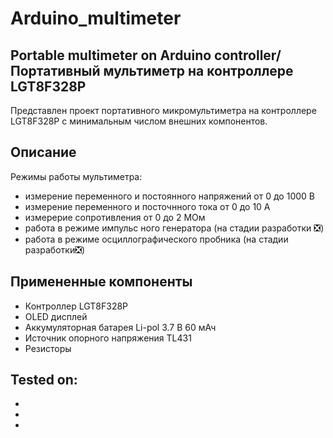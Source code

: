 # Arduino_multimeter
Portable multimeter on Arduino controller/
Портативный мультиметр на контроллере LGT8F328P
----------

Представлен проект портативного микромультиметра на контроллере LGT8F328P с минимальным числом внешних компонентов.

<h2> Описание </h2>
Режимы работы мультиметра:

- измерение переменного и постоянного напряжений от 0 до 1000 В
- измерение переменного и посточнного тока от 0 до 10 А
- измерерие сопротивления от 0 до 2 МОм
- работа в режиме импульс ного генератора (на стадии разработки :negative_squared_cross_mark:)
- работа в режиме осциллографического пробника  (на стадии разработки:negative_squared_cross_mark:)

<h2> Примененные компоненты </h2>

* Контроллер LGT8F328P
* OLED дисплей
* Аккумуляторная батарея Li-pol 3.7 В 60 мАч
* Источник опорного напряжения TL431
* Резисторы

Tested on:
----------

-
-
-
  
